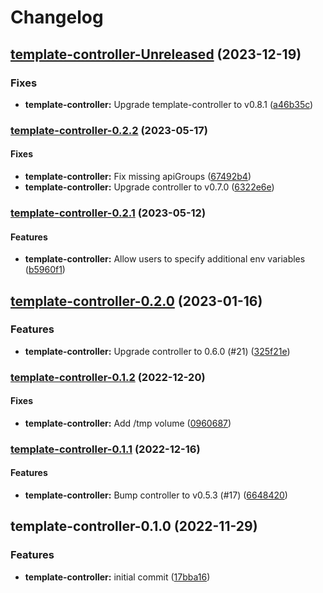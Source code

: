 # Changelog

## [template-controller-Unreleased](https://github.com/kluctl/charts/compare/template-controller-0.2.2...HEAD) (2023-12-19)

### Fixes

* **template-controller:** Upgrade template-controller to v0.8.1
([a46b35c](https://github.com/kluctl/charts/commit/a46b35c38e15609f96e6685e20400a0d44cc1d65))

### [template-controller-0.2.2](https://github.com/kluctl/charts/compare/template-controller-0.2.1...template-controller-0.2.2) (2023-05-17)

#### Fixes

* **template-controller:** Fix missing apiGroups
([67492b4](https://github.com/kluctl/charts/commit/67492b4e75bf618d100916e233f073e31ff537d1))
* **template-controller:** Upgrade controller to v0.7.0
([6322e6e](https://github.com/kluctl/charts/commit/6322e6ed43879b9cd50d8659ec33ac200f748af1))

### [template-controller-0.2.1](https://github.com/kluctl/charts/compare/template-controller-0.2.0...template-controller-0.2.1) (2023-05-12)

#### Features

* **template-controller:** Allow users to specify additional env variables
([b5960f1](https://github.com/kluctl/charts/commit/b5960f1ff1e14f8b8b9ac65217cd5a8da5c62f49))

## [template-controller-0.2.0](https://github.com/kluctl/charts/compare/template-controller-0.1.2...template-controller-0.2.0) (2023-01-16)

### Features

* **template-controller:** Upgrade controller to 0.6.0 (#21)
([325f21e](https://github.com/kluctl/charts/commit/325f21e0088ab0efa7840f9fbb22d4d267be07d5))

### [template-controller-0.1.2](https://github.com/kluctl/charts/compare/template-controller-0.1.1...template-controller-0.1.2) (2022-12-20)

#### Fixes

* **template-controller:** Add /tmp volume
([0960687](https://github.com/kluctl/charts/commit/0960687265e7bcaba0905f78d4a007ac94156980))

### [template-controller-0.1.1](https://github.com/kluctl/charts/compare/template-controller-0.1.0...template-controller-0.1.1) (2022-12-16)

#### Features

* **template-controller:** Bump controller to v0.5.3 (#17)
([6648420](https://github.com/kluctl/charts/commit/66484208e99cf42c19965df350e4ca2fc3af4e27))

## template-controller-0.1.0 (2022-11-29)

### Features

* **template-controller:** initial commit
([17bba16](https://github.com/kluctl/charts/commit/17bba16893624d9fdd44653ad4a447575967aa84))
